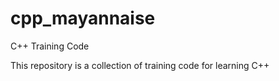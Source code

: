 # cpp_mayannaise
C++ Training Code 

This repository is a collection of training code for learning C++
